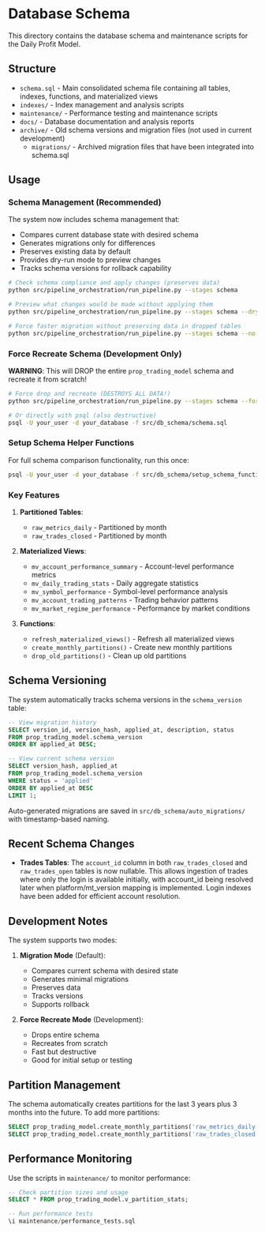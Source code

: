 # Database Schema

This directory contains the database schema and maintenance scripts for the Daily Profit Model.

## Structure

- `schema.sql` - Main consolidated schema file containing all tables, indexes, functions, and materialized views
- `indexes/` - Index management and analysis scripts
- `maintenance/` - Performance testing and maintenance scripts
- `docs/` - Database documentation and analysis reports
- `archive/` - Old schema versions and migration files (not used in current development)
  - `migrations/` - Archived migration files that have been integrated into schema.sql

## Usage

### Schema Management (Recommended)

The system now includes schema management that:
- Compares current database state with desired schema
- Generates migrations only for differences
- Preserves existing data by default
- Provides dry-run mode to preview changes
- Tracks schema versions for rollback capability

```bash
# Check schema compliance and apply changes (preserves data)
python src/pipeline_orchestration/run_pipeline.py --stages schema

# Preview what changes would be made without applying them
python src/pipeline_orchestration/run_pipeline.py --stages schema --dry-run

# Force faster migration without preserving data in dropped tables
python src/pipeline_orchestration/run_pipeline.py --stages schema --no-preserve-data
```

### Force Recreate Schema (Development Only)

**WARNING**: This will DROP the entire `prop_trading_model` schema and recreate it from scratch!

```bash
# Force drop and recreate (DESTROYS ALL DATA!)
python src/pipeline_orchestration/run_pipeline.py --stages schema --force-recreate-schema

# Or directly with psql (also destructive)
psql -U your_user -d your_database -f src/db_schema/schema.sql
```

### Setup Schema Helper Functions

For full schema comparison functionality, run this once:

```bash
psql -U your_user -d your_database -f src/db_schema/setup_schema_functions.sql
```

### Key Features

1. **Partitioned Tables**:
   - `raw_metrics_daily` - Partitioned by month
   - `raw_trades_closed` - Partitioned by month
   
2. **Materialized Views**:
   - `mv_account_performance_summary` - Account-level performance metrics
   - `mv_daily_trading_stats` - Daily aggregate statistics
   - `mv_symbol_performance` - Symbol-level performance analysis
   - `mv_account_trading_patterns` - Trading behavior patterns
   - `mv_market_regime_performance` - Performance by market conditions

3. **Functions**:
   - `refresh_materialized_views()` - Refresh all materialized views
   - `create_monthly_partitions()` - Create new monthly partitions
   - `drop_old_partitions()` - Clean up old partitions

## Schema Versioning

The system automatically tracks schema versions in the `schema_version` table:

```sql
-- View migration history
SELECT version_id, version_hash, applied_at, description, status
FROM prop_trading_model.schema_version
ORDER BY applied_at DESC;

-- View current schema version
SELECT version_hash, applied_at
FROM prop_trading_model.schema_version
WHERE status = 'applied'
ORDER BY applied_at DESC
LIMIT 1;
```

Auto-generated migrations are saved in `src/db_schema/auto_migrations/` with timestamp-based naming.

## Recent Schema Changes

- **Trades Tables**: The `account_id` column in both `raw_trades_closed` and `raw_trades_open` tables is now nullable. This allows ingestion of trades where only the login is available initially, with account_id being resolved later when platform/mt_version mapping is implemented. Login indexes have been added for efficient account resolution.

## Development Notes

The system supports two modes:

1. **Migration Mode** (Default):
   - Compares current schema with desired state
   - Generates minimal migrations
   - Preserves data
   - Tracks versions
   - Supports rollback

2. **Force Recreate Mode** (Development):
   - Drops entire schema
   - Recreates from scratch
   - Fast but destructive
   - Good for initial setup or testing

## Partition Management

The schema automatically creates partitions for the last 3 years plus 3 months into the future. To add more partitions:

```sql
SELECT prop_trading_model.create_monthly_partitions('raw_metrics_daily', '2025-01-01'::date, '2025-12-31'::date);
SELECT prop_trading_model.create_monthly_partitions('raw_trades_closed', '2025-01-01'::date, '2025-12-31'::date);
```

## Performance Monitoring

Use the scripts in `maintenance/` to monitor performance:

```sql
-- Check partition sizes and usage
SELECT * FROM prop_trading_model.v_partition_stats;

-- Run performance tests
\i maintenance/performance_tests.sql
```